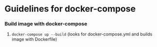 # Guidelines for docker-compose

### Build image with docker-compose

1. `docker-compose up --build` (looks for docker-compose.yml and builds image with Dockerfile)
